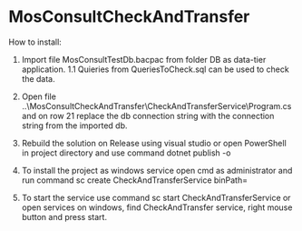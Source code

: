 # MosConsultCheckAndTransfer

How to install:

1. Import file MosConsultTestDb.bacpac from folder DB as data-tier application.
  1.1 Quieries from QueriesToCheck.sql can be used to check the data.
  
2. Open file ..\MosConsultCheckAndTransfer\CheckAndTransferService\Program.cs and on row 21 replace the db connection string with the connection string from the imported db.

3. Rebuild the solution on Release using visual studio or open PowerShell in project directory and use command dotnet publish -o <Name of Publish Directory>
  
4. To install the project as windows service open cmd as administrator and run command sc create CheckAndTransferService binPath=<full path to CheckAndTransferService.exe in publish directory>
  
5. To start the service use command sc start CheckAndTransferService or open services on windows, find CheckAndTransfer service, right mouse button and press start.
